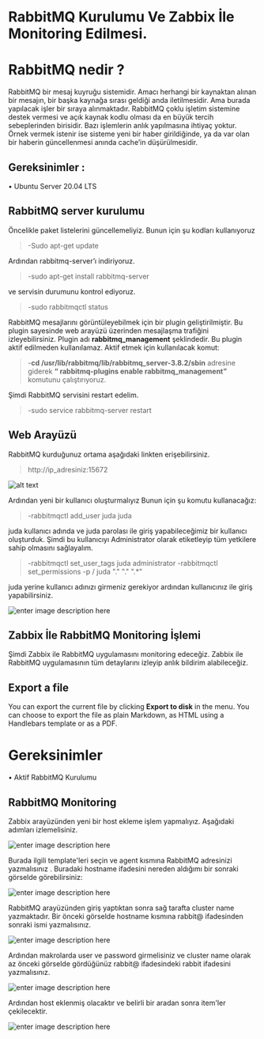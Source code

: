 # RabbitMQ Kurulumu Ve Zabbix İle Monitoring Edilmesi.

# RabbitMQ nedir ?
RabbitMQ bir mesaj kuyruğu sistemidir.  Amacı herhangi bir kaynaktan alınan bir mesajın, bir başka kaynağa sırası geldiği anda iletilmesidir.  Ama burada yapılacak işler bir sıraya alınmaktadır.  RabbitMQ çoklu işletim sistemine destek vermesi ve açık kaynak kodlu olması da en büyük tercih sebeplerinden birisidir. Bazı işlemlerin anlık yapılmasına ihtiyaç yoktur. Örnek vermek istenir ise sisteme yeni bir haber girildiğinde, ya da var olan bir haberin güncellenmesi anında cache’in düşürülmesidir.

## Gereksinimler :

•	Ubuntu Server 20.04 LTS

## RabbitMQ server kurulumu
Öncelikle paket listelerini güncellemeliyiz. Bunun için şu kodları kullanıyoruz
> -Sudo apt-get update

Ardından rabbitmq-server’ı indiriyoruz.
>-sudo apt-get install rabbitmq-server

ve servisin durumunu kontrol ediyoruz.
>-sudo rabbitmqctl status

RabbitMQ mesajlarını görüntüleyebilmek için bir plugin geliştirilmiştir. Bu plugin sayesinde web arayüzü üzerinden mesajlaşma trafiğini izleyebilirsiniz. Plugin adı **rabbitmq_management** şeklindedir. Bu plugin aktif edilmeden kullanılamaz. Aktif etmek için kullanılacak komut:

>-**cd /usr/lib/rabbitmq/lib/rabbitmq_server-3.8.2/sbin** adresine giderek **“ rabbitmq-plugins enable rabbitmq_management”** komutunu çalıştırıyoruz.

Şimdi RabbitMQ servisini restart edelim.

>-sudo service rabbitmq-server restart 

## Web Arayüzü
RabbitMQ kurduğunuz ortama aşağıdaki linkten erişebilirsiniz.
>http://ip_adresiniz:15672

![alt text](https://r.resimlink.com/XIun3Qp.png)


Ardından yeni bir kullanıcı oluşturmalıyız Bunun için şu komutu kullanacağız:
>-rabbitmqctl add_user juda juda

 juda kullanıcı adında ve juda parolası ile giriş yapabileceğimiz bir kullanıcı oluşturduk.
Şimdi bu kullanıcıyı Administrator olarak etiketleyip tüm yetkilere sahip olmasını sağlayalım.
>-rabbitmqctl set_user_tags juda administrator
>-rabbitmqctl set_permissions -p / juda "." "." ".*"

juda yerine kullanıcı adınızı girmeniz gerekiyor ardından kullanıcınız ile giriş yapabilirsiniz.

![enter image description here](https://r.resimlink.com/smgiYaEy5.png)


## Zabbix İle RabbitMQ Monitoring İşlemi

Şimdi Zabbix ile RabbitMQ uygulamasını monitoring edeceğiz. Zabbix ile RabbitMQ uygulamasının tüm detaylarını izleyip anlık bildirim alabileceğiz.

## Export a file

You can export the current file by clicking **Export to disk** in the menu. You can choose to export the file as plain Markdown, as HTML using a Handlebars template or as a PDF.


# Gereksinimler
•	Aktif RabbitMQ Kurulumu

## RabbitMQ Monitoring

Zabbix arayüzünden yeni bir host ekleme işlem yapmalıyız. Aşağıdaki adımları izlemelisiniz.

![enter image description here](https://r.resimlink.com/GvcpZA6olE.jpg)

Burada ilgili template'leri seçin ve agent kısmına RabbitMQ adresinizi yazmalısınız . Buradaki hostname ifadesini nereden aldığımı bir sonraki görselde görebilirsiniz:

![enter image description here](https://r.resimlink.com/jtoPeTn60AU.png)

RabbitMQ arayüzünden giriş yaptıktan sonra sağ tarafta cluster name yazmaktadır. Bir önceki görselde hostname kısmına rabbit@ ifadesinden sonraki ismi yazmalısınız.

![enter image description here](https://r.resimlink.com/T2hq6Qjdbxn5.png)

Ardından makrolarda user ve password girmelisiniz ve cluster name olarak az önceki görselde gördüğünüz rabbit@ ifadesindeki rabbit ifadesini  yazmalısınız. 

![enter image description here](https://r.resimlink.com/9ZNYyEkB.png)

Ardından host eklenmiş olacaktır ve belirli bir aradan sonra item'ler çekilecektir.

![enter image description here](https://r.resimlink.com/2ntb7.png)
